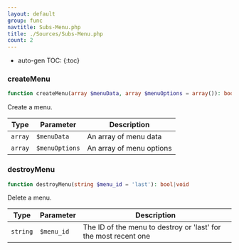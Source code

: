 ```yaml
---
layout: default
group: func
navtitle: Subs-Menu.php
title: ./Sources/Subs-Menu.php
count: 2
---
```

* auto-gen TOC:
{:toc}
### createMenu

```php
function createMenu(array $menuData, array $menuOptions = array()): bool|array
```
Create a menu.



Type|Parameter|Description
---|---|---
`array`|`$menuData`|An array of menu data
`array`|`$menuOptions`|An array of menu options

### destroyMenu

```php
function destroyMenu(string $menu_id = 'last'): bool|void
```
Delete a menu.



Type|Parameter|Description
---|---|---
`string`|`$menu_id`|The ID of the menu to destroy or 'last' for the most recent one

